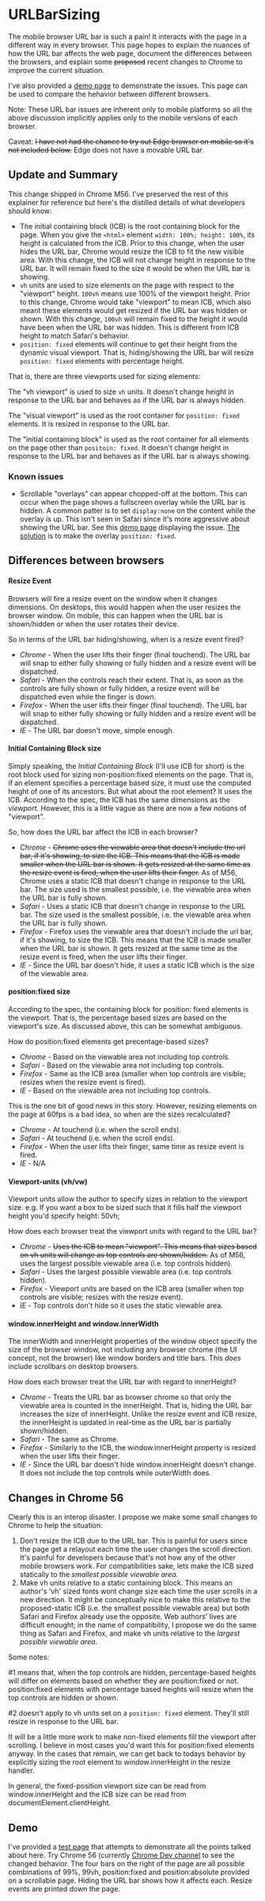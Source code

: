 # URLBarSizing
The mobile browser URL bar is such a pain! It interacts with the page in a different way in every browser.
This page hopes to explain the nuances of how the URL bar affects the web page, document the differences
between the browsers, and explain some ~~proposed~~ recent changes to Chrome to improve the current situation.

I've also provided a [demo page](http://bokand.github.io/demo/urlbarsize.html) to demonstrate the
issues. This page can be used to compare the hehavior between different browsers.

Note: These URL bar issues are inherent only to mobile platforms so all the above discussion implicitly
applies only to the mobile versions of each browser.

Caveat: ~~I have not had the chance to try out Edge browser on mobile so it's not included below.~~ Edge does not have a movable URL bar.

## Update and Summary

This change shipped in Chrome M56. I've preserved the rest of this explainer for reference but here's the distilled details of what developers should know:

  * The initial containing block (ICB) is the root containing block for the page. When you give the `<html>` element `width: 100%; height: 100%`, its height is calculated from the ICB. Prior to this change, when the user hides the URL bar, Chrome would resize the ICB to fit the new visible area. With this change, the ICB will not change height in response to the URL bar. It will remain fixed to the size it would be when the URL bar is showing.
  * `vh` units are used to size elements on the page with respect to the "viewport" height. `100vh` means use 100% of the viewport height. Prior to this change, Chrome would take "viewport" to mean ICB, which also meant these elements would get resized if the URL bar was hidden or shown. With this change, `100vh` will remain fixed to the height it would have been when the URL bar was hidden. This is different from ICB height to match Safari's behavior.
  * `position: fixed` elements will continue to get their height from the dynamic visual viewport. That is, hiding/showing the URL bar will resize `position: fixed` elements with percentage height.
  
That is, there are three viewports used for sizing elements:

The "vh viewport" is used to size `vh` units. It doesn't change height in response to the URL bar and behaves as if the URL bar is always hidden.

The "visual viewport" is used as the root container for `position: fixed` elements. It is resized in response to the URL bar. 

The "initial containing block" is used as the root container for all elements on the page other than `positoin: fixed`. It doesn't change height in response to the URL bar and behaves as if the URL bar is always showing.


### Known issues

 - Scrollable "overlays" can appear chopped-off at the bottom. This can occur when the page shows a fullscreen overlay while the URL bar is hidden. A common patter is to set `display:none` on the content while the overlay is up. This isn't seen in Safari since it's more aggressive about showing the URL bar. See this [demo page](http://bokand.github.io/overlay-bug.html) displaying the issue. [The solution](http://bokand.github.io/overlay-bug-fixed.html) is to make the overlay `position: fixed`.

## Differences between browsers

#### Resize Event

Browsers will fire a resize event on the window when it changes dimensions. On desktops, this would happen
when the user resizes the browser window. On mobile, this can happen when the URL bar is shown/hidden or 
when the user rotates their device.

So in terms of the URL bar hiding/showing, when is a resize event fired?

  + *Chrome* - When the user lifts their finger (final touchend). The URL bar will snap to either fully showing or
  fully hidden and a resize event will be dispatched.
  + *Safari* - When the controls reach their extent. That is, as soon as the controls are fully shown or fully
  hidden, a resize event will be dispatched even while the finger is down.
  + *Firefox* - When the user lifts their finger (final touchend). The URL bar will snap to either fully showing or
  fully hidden and a resize event will be dispatched.
  + *IE* - The URL bar doesn't move, simple enough.

#### Initial Containing Block size

Simply speaking, the *Initial Containing Block* (I'll use ICB for short) is the root block used for sizing
non-position:fixed elements on the page. That is, if an element specifies a percentage based size, it must use the
computed height of one of its ancestors. But what about the root element? It uses the ICB. According to the spec, the
ICB has the same dimensions as the *viewport*. However, this is a little vague as there are now a few notions of
"viewport".

So, how does the URL bar affect the ICB in each browser?

  + *Chrome* - ~~Chrome uses the viewable area that doesn't include the url bar, if it's showing, to size the ICB.
  This means that the ICB is made smaller when the URL bar is shown. It gets resized at the same time as the resize
  event is fired, when the user lifts their finger.~~ As of M56, Chrome uses a static ICB that doesn't change in
  response to the URL bar. The size used is the smallest possible,  i.e. the viewable area when the URL bar is fully shown.
  + *Safari* - Uses a static ICB that doesn't change in response to the URL bar. The size used is the smallest possible,
  i.e. the viewable area when the URL bar is fully shown.
  + *Firefox* - Firefox uses the viewable area that doesn't include the url bar, if it's showing, to size the ICB.
  This means that the ICB is made smaller when the URL bar is shown. It gets resized at the same time as the resize
  event is fired, when the user lifts their finger.
  + *IE* - Since the URL bar doesn't hide, it uses a static ICB which is the size of the viewable area.
  
#### position:fixed size

According to the spec, the containing block for position: fixed elements is the viewport. That is, the percentage based
sizes are based on the viewport's size. As discussed above, this can be somewhat ambiguous.

How do position:fixed elements get precentage-based sizes?

  + *Chrome* - Based on the viewable area not including top controls.
  + *Safari* - Based on the viewable area not including top controls.
  + *Firefox* - Same as the ICB area (smaller when top controls are visible; resizes when the resize event is fired).
  + *IE* - Based on the viewable area not including top controls.

This is the one bit of good news in this story. However, resizing elements on the page at 60fps is a bad idea, so when are
the sizes recalculated?

  + *Chrome* - At touchend (i.e. when the scroll ends).
  + *Safari* - At touchend (i.e. when the scroll ends).
  + *Firefox* - When the user lifts their finger, same time as resize event is fired.
  + *IE* - N/A
  
#### Viewport-units (vh/vw)

Viewport units allow the author to specify sizes in relation to the viewport size. e.g. If you want a box to be sized such
that it fills half the viewport height you'd specify height: 50vh;

How does each browser treat the viewport units with regard to the URL bar?

  + *Chrome* - ~~Uses the ICB to mean "viewport". This means that sizes based on vh units will change as top controls are
  shown/hidden.~~ As of M56, uses the largest possible viewable area (i.e. top controls hidden).
  + *Safari* - Uses the largest possible viewable area (i.e. top controls hidden).
  + *Firefox* - Viewport units are based on the ICB area (smaller when top controls are visible; resizes with the
  resize event).
  + *IE* - Top controls don't hide so it uses the static viewable area.

#### window.innerHeight and window.innerWidth

The innerWidth and innerHeight properties of the window object specify the size of the browser window, not including any
browser chrome (the UI concept, not the browser) like window borders and title bars. This *does* include scrollbars on
desktop browsers.

How does each browser treat the URL bar with regard to innerHeight?

  + *Chrome* - Treats the URL bar as browser chrome so that only the viewable area is counted in the innerHeight. That is,
  hiding the URL bar increases the size of innerHeight. Unlike the resize event and ICB resize, the innerHeight is
  updated in real-time as the URL bar is partially shown/hidden.
  + *Safari* - The same as Chrome.
  + *Firefox* - Similarly to the ICB, the window.innerHeight property is resized when the user lifts their finger.
  + *IE* - Since the URL bar doesn't hide window.innerHeight doesn't change. It does not include the top controls while
  outerWidth does.

## Changes in Chrome 56

Clearly this is an interop disaster. I propose we make some small changes to Chrome to help the situation:

1. Don't resize the ICB due to the URL bar. This is painful for users since the page get a relayout each time the user
changes the scroll direction. It's painful for developers because that's not how any of the other mobile browsers
work. For compatibilities sake, lets make the ICB sized statically to the *smallest possible viewable area*.
2. Make vh units relative to a static containing block. This means an author's 'vh' sized fonts wont change size each
time the user scrolls in a new direction. It might be conceptually nice to make this relative to the proposed-static
ICB (i.e. the smallest possible viewable area) but both Safari and Firefox already use the opposite. Web authors' lives are difficult enought; in the name of compatibility, I propose we do the same thing as Safari and Firefox, and make vh units relative to the *largest possible viewable area*.

Some notes:

\#1 means that, when the top controls are hidden, percentage-based heights will differ on elements based on whether they
are position:fixed or not. position:fixed elements with percentage based heights will resize when the top controls are hidden or shown.

\#2 doesn't apply to vh units set on a `position: fixed` element. They'll still resize in response to the URL bar.

It will be a little more work to make non-fixed elements fill the viewport after scrolling. I believe in most cases you'd want
this for position:fixed elements anyway. In the cases that remain, we can get back to todays behavior by explicitly sizing the
root element to window.innerHeight in the resize handler.

In general, the fixed-position viewport size can be read from window.innerHeight and the ICB size can be read from
documentElement.clientHeight.

## Demo

I've provided a [test page](http://bokand.github.io/demo/urlbarsize.html) that attempts to demonstrate
all the points talked about here. Try Chrome 56 (currently 
[Chrome Dev channel](https://play.google.com/store/apps/details?id=com.chrome.dev&hl=en) to see the changed behavior.
The four bars on the right of the page are all possible combinations of 99%, 99vh,
position:fixed and position:absolute provided on a scrollable page. Hiding the URL bar shows how it affects each. Resize events
are printed down the page.

